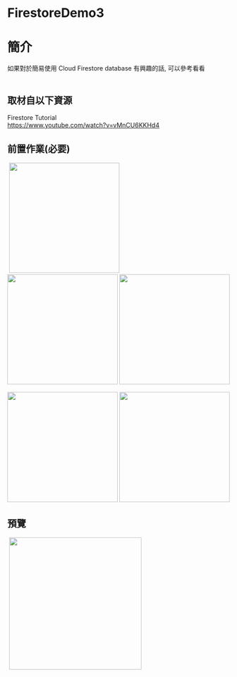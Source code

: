 # FirestoreDemo3

簡介
==================================
如果對於簡易使用 Cloud Firestore database 有興趣的話, 可以參考看看                                   

取材自以下資源
--------
Firestore Tutorial                                   
https://www.youtube.com/watch?v=vMnCU6KKHd4
                              
前置作業(必要)
--------
<p align="left">
  <img src="https://i.imgur.com/BYHn0bB.png" width="250"/>
  <img src="https://i.imgur.com/fklDY1d.png" width="250"/>
  <img src="https://i.imgur.com/nD5zOyP.jpg" width="250"/>
</p>      
<p align="left">
  <img src="https://i.imgur.com/RxJTfH4.jpg" width="250"/>
  <img src="https://i.imgur.com/hW9OsTE.jpg" width="250"/>
</p>   
                              
預覽
--------
<p align="left">
  <img src="https://i.imgur.com/PjsN0UW.jpg" width="300"/>
</p> 
